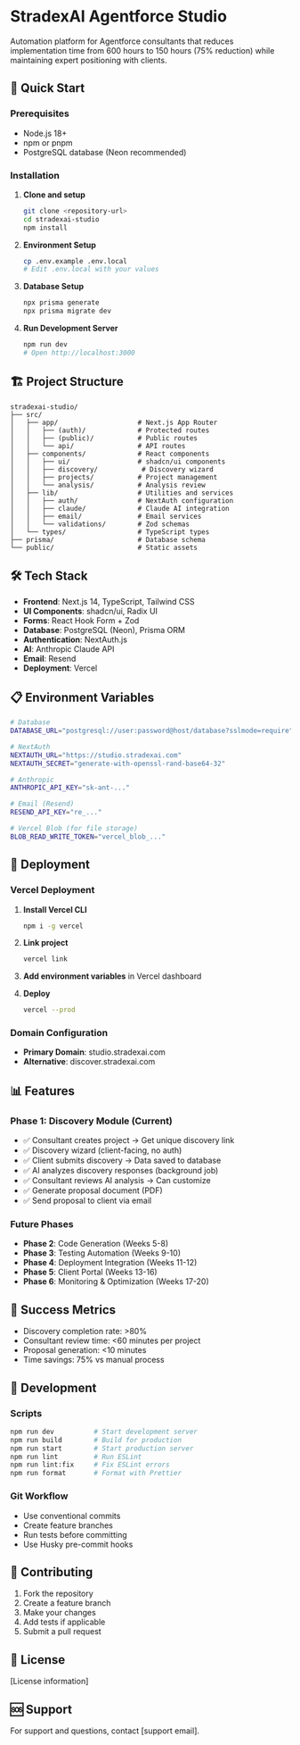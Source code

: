 # StradexAI Agentforce Studio

Automation platform for Agentforce consultants that reduces implementation time from 600 hours to 150 hours (75% reduction) while maintaining expert positioning with clients.

## 🚀 Quick Start

### Prerequisites

- Node.js 18+
- npm or pnpm
- PostgreSQL database (Neon recommended)

### Installation

1. **Clone and setup**

   ```bash
   git clone <repository-url>
   cd stradexai-studio
   npm install
   ```

2. **Environment Setup**

   ```bash
   cp .env.example .env.local
   # Edit .env.local with your values
   ```

3. **Database Setup**

   ```bash
   npx prisma generate
   npx prisma migrate dev
   ```

4. **Run Development Server**
   ```bash
   npm run dev
   # Open http://localhost:3000
   ```

## 🏗️ Project Structure

```
stradexai-studio/
├── src/
│   ├── app/                    # Next.js App Router
│   │   ├── (auth)/             # Protected routes
│   │   ├── (public)/           # Public routes
│   │   └── api/                # API routes
│   ├── components/             # React components
│   │   ├── ui/                 # shadcn/ui components
│   │   ├── discovery/           # Discovery wizard
│   │   ├── projects/           # Project management
│   │   └── analysis/           # Analysis review
│   ├── lib/                    # Utilities and services
│   │   ├── auth/               # NextAuth configuration
│   │   ├── claude/             # Claude AI integration
│   │   ├── email/              # Email services
│   │   └── validations/        # Zod schemas
│   └── types/                  # TypeScript types
├── prisma/                     # Database schema
└── public/                     # Static assets
```

## 🛠️ Tech Stack

- **Frontend**: Next.js 14, TypeScript, Tailwind CSS
- **UI Components**: shadcn/ui, Radix UI
- **Forms**: React Hook Form + Zod
- **Database**: PostgreSQL (Neon), Prisma ORM
- **Authentication**: NextAuth.js
- **AI**: Anthropic Claude API
- **Email**: Resend
- **Deployment**: Vercel

## 📋 Environment Variables

```bash
# Database
DATABASE_URL="postgresql://user:password@host/database?sslmode=require"

# NextAuth
NEXTAUTH_URL="https://studio.stradexai.com"
NEXTAUTH_SECRET="generate-with-openssl-rand-base64-32"

# Anthropic
ANTHROPIC_API_KEY="sk-ant-..."

# Email (Resend)
RESEND_API_KEY="re_..."

# Vercel Blob (for file storage)
BLOB_READ_WRITE_TOKEN="vercel_blob_..."
```

## 🚀 Deployment

### Vercel Deployment

1. **Install Vercel CLI**

   ```bash
   npm i -g vercel
   ```

2. **Link project**

   ```bash
   vercel link
   ```

3. **Add environment variables** in Vercel dashboard

4. **Deploy**
   ```bash
   vercel --prod
   ```

### Domain Configuration

- **Primary Domain**: studio.stradexai.com
- **Alternative**: discover.stradexai.com

## 📊 Features

### Phase 1: Discovery Module (Current)

- ✅ Consultant creates project → Get unique discovery link
- ✅ Discovery wizard (client-facing, no auth)
- ✅ Client submits discovery → Data saved to database
- ✅ AI analyzes discovery responses (background job)
- ✅ Consultant reviews AI analysis → Can customize
- ✅ Generate proposal document (PDF)
- ✅ Send proposal to client via email

### Future Phases

- **Phase 2**: Code Generation (Weeks 5-8)
- **Phase 3**: Testing Automation (Weeks 9-10)
- **Phase 4**: Deployment Integration (Weeks 11-12)
- **Phase 5**: Client Portal (Weeks 13-16)
- **Phase 6**: Monitoring & Optimization (Weeks 17-20)

## 🎯 Success Metrics

- Discovery completion rate: >80%
- Consultant review time: <60 minutes per project
- Proposal generation: <10 minutes
- Time savings: 75% vs manual process

## 📝 Development

### Scripts

```bash
npm run dev          # Start development server
npm run build        # Build for production
npm run start        # Start production server
npm run lint         # Run ESLint
npm run lint:fix     # Fix ESLint errors
npm run format       # Format with Prettier
```

### Git Workflow

- Use conventional commits
- Create feature branches
- Run tests before committing
- Use Husky pre-commit hooks

## 🤝 Contributing

1. Fork the repository
2. Create a feature branch
3. Make your changes
4. Add tests if applicable
5. Submit a pull request

## 📄 License

[License information]

## 🆘 Support

For support and questions, contact [support email].

<!-- Force deployment update -->
